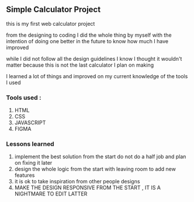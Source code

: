 ## Simple Calculator Project

this is my first web calculator project

from the designing to coding I did the whole thing by myself with the intention of doing one better in the future to know how much I have improved

while I did not follow all the design guidelines I know I thought it wouldn't matter because this is not the last calculator I plan on making

I learned a lot of things and improved on my current knowledge of the tools I used

### Tools used :

1. HTML
2. CSS
3. JAVASCRIPT
4. FIGMA

### Lessons learned

1. implement the best solution from the start do not do a half job and plan on fixing it later
2. design the whole logic from the start with leaving room to add new features
3. it is ok to take inspiration from other people designs
4. MAKE THE DESIGN RESPONSIVE FROM THE START , IT IS A NIGHTMARE TO EDIT LATTER
